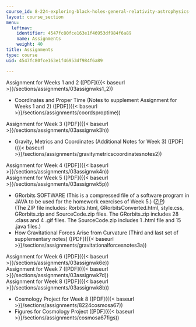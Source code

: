 ```yaml
---
course_id: 8-224-exploring-black-holes-general-relativity-astrophysics-spring-2003
layout: course_section
menu:
  leftnav:
    identifier: 4547fc80fce163e1f46953df984f6a89
    name: Assignments
    weight: 40
title: Assignments
type: course
uid: 4547fc80fce163e1f46953df984f6a89

---
```


Assignment for Weeks 1 and 2 ([PDF]({{< baseurl >}}/sections/assignments/03assignwks1_2))

*   Coordinates and Proper Time (Notes to supplement Assignment for Weeks 1 and 2) ([PDF]({{< baseurl >}}/sections/assignments/coordsproptime))

Assignment for Week 3 ([PDF]({{< baseurl >}}/sections/assignments/03assignwk3h))

*   Gravity, Metrics and Coordinates (Additional Notes for Week 3) ([PDF]({{< baseurl >}}/sections/assignments/gravitymetricscoordinatesnotes2))

Assignment for Week 4 ([PDF]({{< baseurl >}}/sections/assignments/03assignwk4n))  
Assignment for Week 5 ([PDF]({{< baseurl >}}/sections/assignments/03assignwk5p))

*   GRorbits SOFTWARE (This is a compressed file of a software program in JAVA to be used for the homework exercises of Week 5.) ([ZIP](/coursemedia/8-224-exploring-black-holes-general-relativity-astrophysics-spring-2003/9fc0960e6997e054ee474dabfd77e5a2_GRorbits.zip))  
    (The ZIP file includes: Rorbits.html, GRorbitsConverted.html, style.css, GRorbits.zip and SourceCode.zip files. The GRorbits.zip includes 28 .class and 4 .gif files. The SourceCode.zip includes 1 .html file and 15 .java files.)
*   How Gravitational Forces Arise from Curvature (Third and last set of supplementary notes) ([PDF]({{< baseurl >}}/sections/assignments/gravitationalforcesnotes3a))

Assignment for Week 6 ([PDF]({{< baseurl >}}/sections/assignments/03assignwk6e))  
Assignment for Week 7 ([PDF]({{< baseurl >}}/sections/assignments/03assignwk7d))  
Assignment for Week 8 ([PDF]({{< baseurl >}}/sections/assignments/03assignwk8b))

*   Cosmology Project for Week 8 ([PDF]({{< baseurl >}}/sections/assignments/8224cosmosa67))
*   Figures for Cosmology Project ([PDF]({{< baseurl >}}/sections/assignments/cosmosa67figs))